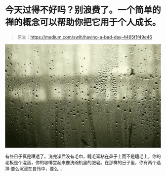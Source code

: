 # 今天过得不好吗？别浪费了。一个简单的禅的概念可以帮助你把它用于个人成长。

> 原文：<https://medium.com/swlh/having-a-bad-day-4465f1f49e46>

![](img/1b34e9ac8217b332963e0db117262d8a.png)

有些日子真是糟透了。洗完澡后没有毛巾，睫毛膏粘在鼻子上而不是睫毛上，你的老板是个混蛋，你的咖啡尝起来像洗碗机里的肥皂。在那样的日子里，你有两个选择:要么沉浸在自怜中，要么…